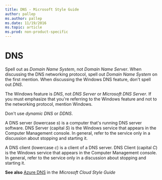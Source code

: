 ```yaml
---
title: DNS - Microsoft Style Guide
author: pallep
ms.author: pallep
ms.date: 11/19/2016
ms.topic: article
ms.prod: non-product-specific
---
```


# DNS

Spell out as *Domain Name System*, not *Domain Name Server*. When discussing the DNS networking protocol, spell out *Domain Name System* on the first mention. When discussing the Windows DNS feature, don't spell out *DNS*.

The Windows feature is *DNS*, not *DNS Server* or *Microsoft DNS Server*. If you must emphasize that you're referring to the Windows feature and not to the networking protocol, mention Windows.

Don't use *dynamic DNS* or *DDNS*.

A DNS server (lowercase *s*) is a computer that's running DNS server software. DNS Server (capital *S*)
is the Windows service that appears in the Computer Management console.
In general, refer to the service only in a discussion about
stopping and starting it.

A DNS client (lowercase *c*) is a client of a DNS server. DNS Client (capital *C*)
is the Windows service that appears in the Computer Management console.
In general, refer to the service only in a discussion about stopping
and starting it.

**See also** [Azure DNS](https://worldready.cloudapp.net/Styleguide/Read?id=2696&topicid=40745 "Azure DNS topic in the Cloud Style Guide") in the *Microsoft Cloud Style Guide*
